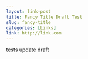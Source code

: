 ```yaml
--- 
layout: link-post 
title: Fancy Title Draft Test
slug: fancy-title 
categories: [Links] 
link: http://link.com 
--- 
```


tests update draft